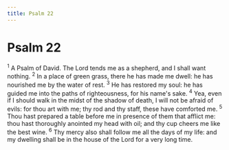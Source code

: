 ```yaml
---
title: Psalm 22
---
```

# Psalm 22

<sup>1</sup> A Psalm of David. The Lord tends me as a shepherd, and I shall want nothing. <sup>2</sup> In a place of green grass, there he has made me dwell: he has nourished me by the water of rest. <sup>3</sup> He has restored my soul: he has guided me into the paths of righteousness, for his name's sake. <sup>4</sup> Yea, even if I should walk in the midst of the shadow of death, I will not be afraid of evils: for thou art with me; thy rod and thy staff, these have comforted me. <sup>5</sup> Thou hast prepared a table before me in presence of them that afflict me: thou hast thoroughly anointed my head with oil; and thy cup cheers me like the best wine. <sup>6</sup> Thy mercy also shall follow me all the days of my life: and my dwelling shall be in the house of the Lord for a very long time. 